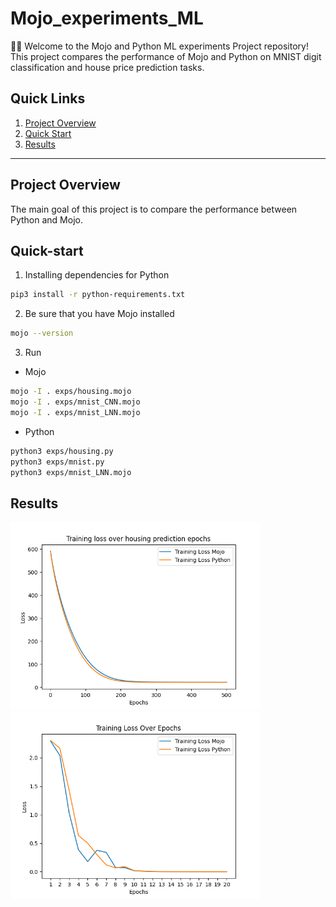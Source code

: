 # Mojo_experiments_ML

👋🏻 Welcome to the Mojo and Python ML experiments Project repository!
This project compares the performance of Mojo and Python on MNIST digit classification and house price prediction tasks.

## Quick Links

1. [Project Overview](#project-overview)
2. [Quick Start](#quick-start)
3. [Results](#results)

---

## Project Overview
The main goal of this project is to compare the performance between Python and Mojo.

## Quick-start
1. Installing dependencies for Python
```bash
pip3 install -r python-requirements.txt
```
2. Be sure that you have Mojo installed
```bash
mojo --version
```
3. Run
  - Mojo
```bash
mojo -I . exps/housing.mojo
mojo -I . exps/mnist_CNN.mojo
mojo -I . exps/mnist_LNN.mojo
```
  - Python
```bash
python3 exps/housing.py
python3 exps/mnist.py
python3 exps/mnist_LNN.mojo
```
## Results
<img src="https://github.com/Shubin-vadim/Mojo_experiments_ML/blob/master/results/HousingPrediction.png" width="400" alt="HousingPrediction" />
<img src="https://github.com/Shubin-vadim/Mojo_experiments_ML/blob/master/results/MNIST.png" width="400" alt="MNIST" />
